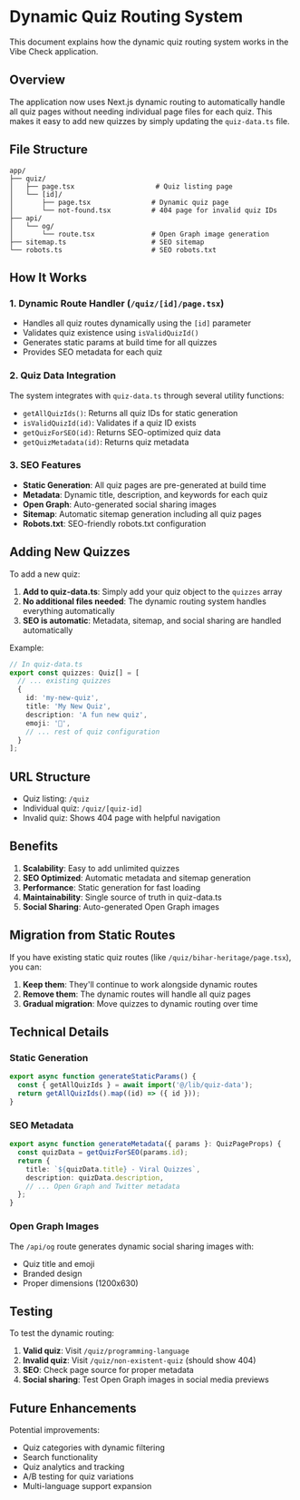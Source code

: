 # Dynamic Quiz Routing System

This document explains how the dynamic quiz routing system works in the Vibe Check application.

## Overview

The application now uses Next.js dynamic routing to automatically handle all quiz pages without needing individual page files for each quiz. This makes it easy to add new quizzes by simply updating the `quiz-data.ts` file.

## File Structure

```
app/
├── quiz/
│   ├── page.tsx                    # Quiz listing page
│   └── [id]/
│       ├── page.tsx               # Dynamic quiz page
│       └── not-found.tsx          # 404 page for invalid quiz IDs
├── api/
│   └── og/
│       └── route.tsx              # Open Graph image generation
├── sitemap.ts                     # SEO sitemap
└── robots.ts                      # SEO robots.txt
```

## How It Works

### 1. Dynamic Route Handler (`/quiz/[id]/page.tsx`)

- Handles all quiz routes dynamically using the `[id]` parameter
- Validates quiz existence using `isValidQuizId()`
- Generates static params at build time for all quizzes
- Provides SEO metadata for each quiz

### 2. Quiz Data Integration

The system integrates with `quiz-data.ts` through several utility functions:

- `getAllQuizIds()`: Returns all quiz IDs for static generation
- `isValidQuizId(id)`: Validates if a quiz ID exists
- `getQuizForSEO(id)`: Returns SEO-optimized quiz data
- `getQuizMetadata(id)`: Returns quiz metadata

### 3. SEO Features

- **Static Generation**: All quiz pages are pre-generated at build time
- **Metadata**: Dynamic title, description, and keywords for each quiz
- **Open Graph**: Auto-generated social sharing images
- **Sitemap**: Automatic sitemap generation including all quiz pages
- **Robots.txt**: SEO-friendly robots.txt configuration

## Adding New Quizzes

To add a new quiz:

1. **Add to quiz-data.ts**: Simply add your quiz object to the `quizzes` array
2. **No additional files needed**: The dynamic routing system handles everything automatically
3. **SEO is automatic**: Metadata, sitemap, and social sharing are handled automatically

Example:
```typescript
// In quiz-data.ts
export const quizzes: Quiz[] = [
  // ... existing quizzes
  {
    id: 'my-new-quiz',
    title: 'My New Quiz',
    description: 'A fun new quiz',
    emoji: '🎉',
    // ... rest of quiz configuration
  }
];
```

## URL Structure

- Quiz listing: `/quiz`
- Individual quiz: `/quiz/[quiz-id]`
- Invalid quiz: Shows 404 page with helpful navigation

## Benefits

1. **Scalability**: Easy to add unlimited quizzes
2. **SEO Optimized**: Automatic metadata and sitemap generation
3. **Performance**: Static generation for fast loading
4. **Maintainability**: Single source of truth in quiz-data.ts
5. **Social Sharing**: Auto-generated Open Graph images

## Migration from Static Routes

If you have existing static quiz routes (like `/quiz/bihar-heritage/page.tsx`), you can:

1. **Keep them**: They'll continue to work alongside dynamic routes
2. **Remove them**: The dynamic routes will handle all quiz pages
3. **Gradual migration**: Move quizzes to dynamic routing over time

## Technical Details

### Static Generation
```typescript
export async function generateStaticParams() {
  const { getAllQuizIds } = await import('@/lib/quiz-data');
  return getAllQuizIds().map((id) => ({ id }));
}
```

### SEO Metadata
```typescript
export async function generateMetadata({ params }: QuizPageProps) {
  const quizData = getQuizForSEO(params.id);
  return {
    title: `${quizData.title} - Viral Quizzes`,
    description: quizData.description,
    // ... Open Graph and Twitter metadata
  };
}
```

### Open Graph Images
The `/api/og` route generates dynamic social sharing images with:
- Quiz title and emoji
- Branded design
- Proper dimensions (1200x630)

## Testing

To test the dynamic routing:

1. **Valid quiz**: Visit `/quiz/programming-language`
2. **Invalid quiz**: Visit `/quiz/non-existent-quiz` (should show 404)
3. **SEO**: Check page source for proper metadata
4. **Social sharing**: Test Open Graph images in social media previews

## Future Enhancements

Potential improvements:
- Quiz categories with dynamic filtering
- Search functionality
- Quiz analytics and tracking
- A/B testing for quiz variations
- Multi-language support expansion
